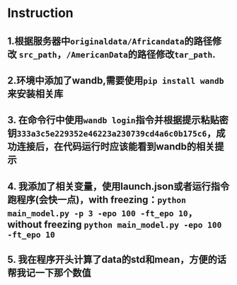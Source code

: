 # Instruction
## 1.根据服务器中```originaldata/Africandata```的路径修改 ```src_path```，```/AmericanData```的路径修改```tar_path```. 
## 2.环境中添加了wandb,需要使用`pip install wandb`来安装相关库
## 3. 在命令行中使用`wandb login`指令并根据提示粘贴密钥`333a3c5e229352e46223a230739cd4a6c0b175c6`，成功连接后，在代码运行时应该能看到wandb的相关提示
## 4. 我添加了相关变量，使用launch.json或者运行指令跑程序(会快一点)，with freezing：`python main_model.py -p 3 -epo 100 -ft_epo 10`， without freezing `python main_model.py -epo 100 -ft_epo 10`
## 5. 我在程序开头计算了data的std和mean，方便的话帮我记一下那个数值

